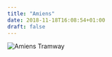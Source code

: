 ```yaml
---
title: "Amiens"
date: 2018-11-18T16:08:54+01:00
draft: false
---
```

![Amiens Tramway](https://no-signal.me/assets/images/00051/000513853883_001.jpg)
